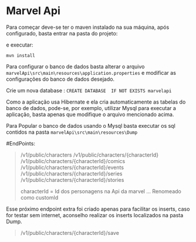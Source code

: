 # Marvel Api


Para começar deve-se ter o maven instalado na sua máquina, após configurado, basta entrar na pasta do projeto:


e executar:

`mvn install`


Para configurar o banco de dados basta alterar o arquivo `marvelApi\src\main\resources\application.properties` e modificar as configurações do banco de dados desejado.
 
Crie um nova database : `CREATE DATABASE  IF NOT EXISTS marvelapi`


Como a aplicação usa Hibernate e ela cria automaticamente as tabelas do banco de dados, pode-se, por exemplo, utilizar Mysql para executar a aplicação, basta apenas que modifique o arquivo mencionado acima.

Para Popular o banco de dados usando o Mysql basta executar os sql contidos na pasta `marvelApi\src\main\resources\Dump`

#EndPoints:

>/v1/public/characters
/v1/public/characters/{characterId}
/v1/public/characters/{characterId}/comics
/v1/public/characters/{characterId}/events
/v1/public/characters/{characterId}/series
/v1/public/characters/{characterId}/stories
> 
> characterId = Id dos personagens na Api da marvel ... Renomeado como customId 

Esse próximo endpoint extra foi criado apenas para facilitar os inserts, caso for testar sem internet, aconselho realizar os inserts localizados na pasta Dump. 
>/v1/public/characters/{characterId}/save
